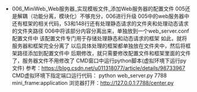 - 006_MiniWeb_Web服务器_实现模板文件_添加Web服务器的配置文件
    005还是解耦（功能分离，模块化）不够充分，006进行升级
    005中的web服务器中还有框架的相关代码，53和148行还有处理静态请求的文件夹和处理动态请求的文件夹路径
    006中将该部分内容分离出来，单独放到一个web_server.conf配置文件中
    该配置文件专门用于存储处理静态和动态请求的框架
    如此，就将服务器和框架完全分离了
    以后具体处理的框架都单独放在文件夹中，然后将框架路径添加到配置文件中
    后期修改，就只需要修改配置文件和框架里面的文件了，服务器文件不用修改了
    CMD窗口中运行python脚本(虚拟环境下运行py文件)
    参考：https://blog.csdn.net/u011318077/article/details/98733967
    CMD虚拟环境下指定端口运行代码：
    python web_server.py 7788 mini_frame:application
    浏览器打开：http://127.0.0.1:7788/center.py
    